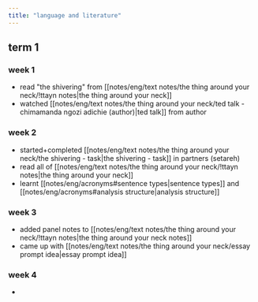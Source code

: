 ```yaml
---
title: "language and literature"
---
```


## term 1 
### week 1
- read "the shivering" from [[notes/eng/text notes/the thing around your neck/!ttayn notes|the thing around your neck]] 
- watched [[notes/eng/text notes/the thing around your neck/ted talk - chimamanda ngozi adichie (author)|ted talk]] from author
### week 2
- started+completed [[notes/eng/text notes/the thing around your neck/the shivering - task|the shivering - task]] in partners (setareh)
- read all of [[notes/eng/text notes/the thing around your neck/!ttayn notes|the thing around your neck]] 
- learnt [[notes/eng/acronyms#sentence types|sentence types]] and [[notes/eng/acronyms#analysis structure|analysis structure]] 
### week 3
- added panel notes to [[notes/eng/text notes/the thing around your neck/!ttayn notes|the thing around your neck notes]] 
- came up with [[notes/eng/text notes/the thing around your neck/essay prompt idea|essay prompt idea]]
### week 4
- 